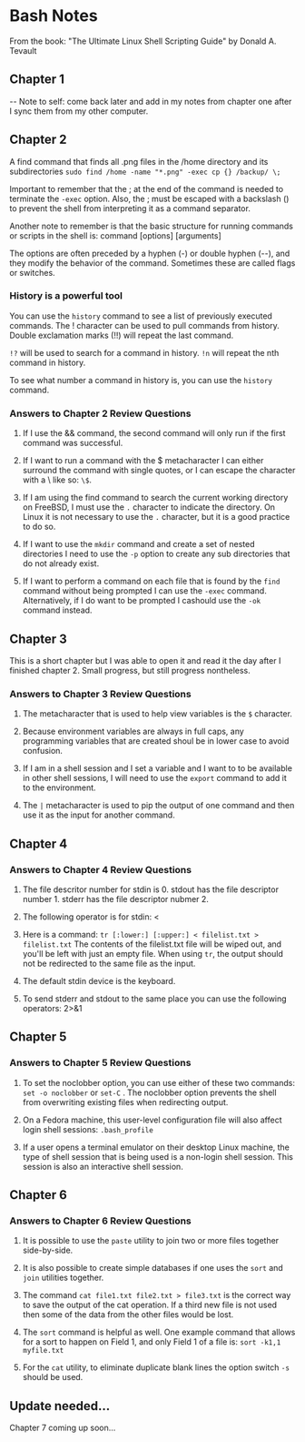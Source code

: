 # Bash Notes
From the book: "The Ultimate Linux Shell Scripting Guide" by Donald A. Tevault

## Chapter 1
-- Note to self: come back later and add in my notes from chapter one after I sync them
from my other computer.

## Chapter 2
A find command that finds all .png files in the /home directory and its subdirectories
`sudo find /home -name "*.png" -exec cp {} /backup/ \;`

Important to remember that the ; at the end of the command is needed to terminate the `-exec` option.
Also, the ; must be escaped with a backslash (\) to prevent the shell from interpreting it as a command separator.

Another note to remember is that the basic structure for running commands or scripts in the shell is:
command [options] [arguments]

The options are often preceded by a hyphen (-) or double hyphen (--), and they modify the behavior of the command.
Sometimes these are called flags or switches.

### History is a powerful tool
You can use the `history` command to see a list of previously executed commands.
The ! character can be used to pull commands from history.
Double exclamation marks (!!) will repeat the last command.

`!?` will be used to search for a command in history.
`!n` will repeat the nth command in history.

To see what number a command in history is, you can use the `history` command.

### Answers to Chapter 2 Review Questions
1. If I use the && command, the second command will only run if the first command was successful.

2. If I want to run a command with the $ metacharacter I can either surround the command with single quotes,
or I can escape the character with a \ like so: `\$`.

3. If I am using the find command to search the current working directory on FreeBSD,
I must use the `.` character to indicate the directory.
On Linux it is not necessary to use the `.` character, but it is a good practice to do so.

4. If I want to use the `mkdir` command and create a set of nested directories
I need to use the `-p` option to create any sub directories that do not already exist.

5. If I want to perform a command on each file that is found by the `find` command without being prompted
I can use the `-exec` command. Alternatively, if I do want to be prompted I cashould use the `-ok` command instead.


## Chapter 3
This is a short chapter but I was able to open it and read it the day after I finished chapter 2.
Small progress, but still progress nontheless.

### Answers to Chapter 3 Review Questions
1. The metacharacter that is used to help view variables is the `$` character.

2. Because environment variables are always in full caps, any programming variables that are
created shoul be in lower case to avoid confusion.

3. If I am in a shell session and I set a variable and I want to to be available in other shell sessions,
I will need to use the `export` command to add it to the environment.

4. The `|` metacharacter is used to pip the output of one command and then use it as the input for another command.

## Chapter 4

### Answers to Chapter 4 Review Questions
1. The file descritor number for stdin is 0.
stdout has the file descriptor number 1.
stderr has the file descriptor nubmer 2.

2. The following operator is for stdin: <

3. Here is a command: `tr [:lower:] [:upper:] < filelist.txt > filelist.txt`
The contents of the filelist.txt file will be wiped out, and you'll be left with just an empty file.
When using `tr`, the output should not be redirected to the same file as the input.

4. The default stdin device is the keyboard.

5. To send stderr and stdout to the same place you can use the following operators:
2>&1

## Chapter 5

### Answers to Chapter 5 Review Questions
1. To set the noclobber option, you can use either of these two commands:
`set -o noclobber` or `set-C`  . The noclobber option prevents the shell from overwriting existing files when redirecting output.

2. On a Fedora machine, this user-level configuration file will also affect login shell sessions:
`.bash_profile`

3. If a user opens a terminal emulator on their desktop Linux machine, the type of shell session that
is being used is a non-login shell session. This session is also an interactive shell session.

## Chapter 6

### Answers to Chapter 6 Review Questions
1. It is possible to use the `paste` utility to join two or more files together side-by-side.

2. It is also possible to create simple databases if one uses the `sort` and `join` utilities together.

3. The command `cat file1.txt file2.txt > file3.txt` is the correct way to save the output of the cat operation.
If a third new file is not used then some of the data from the other files would be lost.

4. The `sort` command is helpful as well. One example command that allows for a sort to happen on Field 1, and only Field 1 of a file is:
`sort -k1,1 myfile.txt`

5. For the `cat` utility, to eliminate duplicate blank lines the option switch `-s` should be used.

## Update needed...
Chapter 7 coming up soon...

